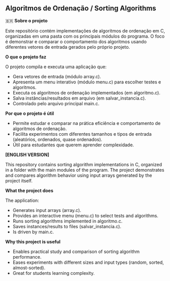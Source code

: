## **Algoritmos de Ordenação / Sorting Algorithms**
🇧🇷 **Sobre o projeto**

Este repositório contém implementações de algoritmos de ordenação em C, organizadas em uma pasta com os principais módulos do programa. O foco é demonstrar e comparar o comportamento dos algoritmos usando diferentes vetores de entrada gerados pelo próprio projeto.

**O que o projeto faz**

O projeto compila e executa uma aplicação que:
* Gera vetores de entrada (módulo array.c).
* Apresenta um menu interativo (módulo menu.c) para escolher testes e algoritmos.
* Executa os algoritmos de ordenação implementados (em algoritmo.c).
* Salva instâncias/resultados em arquivo (em salvar_instancia.c).
* Controlado pelo arquivo principal main.c.

**Por que o projeto é útil**

* Permite estudar e comparar na prática eficiência e comportamento de algoritmos de ordenação.
* Facilita experimentos com diferentes tamanhos e tipos de entrada (aleatórios, ordenados, quase ordenados).
* Útil para estudantes que querem aprender complexidade.

**[ENGLISH VERSION]**

This repository contains sorting algorithm implementations in C, organized in a folder with the main modules of the program. The project demonstrates and compares algorithm behavior using input arrays generated by the project itself.

**What the project does**

The application:

* Generates input arrays (array.c).
* Provides an interactive menu (menu.c) to select tests and algorithms.
* Runs sorting algorithms implemented in algoritmo.c.
* Saves instances/results to files (salvar_instancia.c).
* Is driven by main.c.

**Why this project is useful**

* Enables practical study and comparison of sorting algorithm performance.
* Eases experiments with different sizes and input types (random, sorted, almost-sorted).
* Great for students learning complexity.
